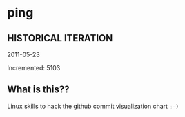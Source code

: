 # ping

## HISTORICAL ITERATION
2011-05-23

Incremented: 5103

## What is this?? 
Linux skills to hack the github commit visualization chart `;-)`
